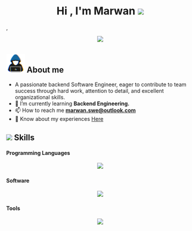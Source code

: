<h1 align="center"><b>Hi , I'm Marwan </b><img src="https://media.giphy.com/media/hvRJCLFzcasrR4ia7z/giphy.gif" width="35"></h1>
<!--  -->,
<p align="center">
  <a href="https://github.com/DenverCoder1/readme-typing-svg"><img src="https://readme-typing-svg.herokuapp.com?font=Time+New+Roman&color=cyan&size=25&center=true&vCenter=true&width=600&height=100&lines=Hello,+I am+Marwan Radwan.&hearts;++;Backend+Software+Engineer,;Seniot+Computer+Engineering+Student,;Active+Learner/Researcher,;Love+to+learn+new+stuffs..<3"></a>
</p>

## <picture><img src = "https://github.com/0xAbdulKhalid/0xAbdulKhalid/raw/main/assets/mdImages/about_me.gif" width = 50px></picture> **About me**

- A passionate backend Software Engineer, eager to contribute to team success through hard work, attention to detail, and excellent organizational skills.
- 🌱 I’m currently learning **Backend Engineering.**
- 📫 How to reach me **marwan.swe@outlook.com**
- 📄 Know about my experiences [Here](bit.ly/3KZALLt)

<!-- <img src="https://user-images.githubusercontent.com/73097560/115834477-dbab4500-a447-11eb-908a-139a6edaec5c.gif"><br><br> -->

## <img src="https://media2.giphy.com/media/QssGEmpkyEOhBCb7e1/giphy.gif?cid=ecf05e47a0n3gi1bfqntqmob8g9aid1oyj2wr3ds3mg700bl&rid=giphy.gif" width ="25"><b> Skills</b>

<p align="center">
<h4>Programming Languages</h4>
    <p align="center">
    <a href="https://skillicons.dev">
      <img src="https://skillicons.dev/icons?i=javascript,cpp,java,python,bash" />
    </a>
  </p>

<h4>Software</h4>
    <p align="center">
    <a href="https://skillicons.dev">
      <img src="https://skillicons.dev/icons?i=nodejs,express,postgresql,mongodb,jest,selenium,html,css,bootstrap" />
    </a>
  </p>

<h4>Tools</h4>
    <p align="center">
    <a href="https://skillicons.dev">
      <img src="https://skillicons.dev/icons?i=linux,vscode,postman,git,github,discord,bots" />
    </a>
  </p>

</p>
